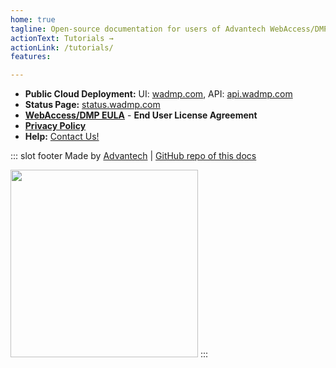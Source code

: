 ```yaml
---
home: true
tagline: Open-source documentation for users of Advantech WebAccess/DMP software
actionText: Tutorials →
actionLink: /tutorials/
features:

---
```


* **Public Cloud Deployment:**  UI: [wadmp.com](https://wadmp.com), API: [api.wadmp.com](https://api.wadmp.com)
* **Status Page:** [status.wadmp.com](https://status.wadmp.com) 
* [**WebAccess/DMP EULA**](/eula.html) - **End User License Agreement**
* [**Privacy Policy**](/privacy-policy.html)
* **Help:** [Contact Us!](/contact/)  

::: slot footer
Made by [Advantech](https://icr.advantech.cz) | [GitHub repo of this docs](https://github.com/wadmp/wadmp.github.io)

<img src="/assets/img/advantech.png" width="300">
:::



